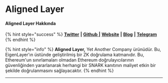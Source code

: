 # Aligned Layer

#### **Aligned Layer Hakkında**

{% hint style="success" %}
[**Twitter**](https://twitter.com/alignedlayer) **|** [**Github** ](https://github.com/yetanotherco/aligned\_layer)**|** [**Website**](https://alignedlayer.com/) **|** [**Blog**](https://blog.yetanothercompany.xyz/aligned-layer/) **|** [**Telegram**](https://t.me/aligned\_layer)
{% endhint %}

{% hint style="info" %}
**Aligned Layer,** Yet Another Company ürünüdür. Bu, EigenLayer'ın üstünde geliştirilmiş bir ZK doğrulama katmanıdır. Bu, Ethereum'un sınırlamaları olmadan Ethereum doğrulayıcılarının güvenliğinden yararlanarak herhangi bir SNARK kanıtının maliyet etkin bir şekilde doğrulanmasını sağlayacaktır.
{% endhint %}

***
